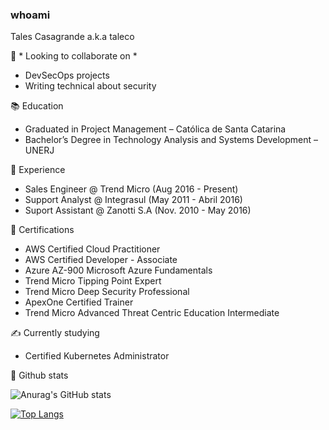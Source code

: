 ### whoami

Tales Casagrande a.k.a taleco

🥽 * Looking to collaborate on *

* DevSecOps projects
* Writing technical about security

📚 Education

* Graduated in Project Management – Católica de Santa Catarina
* Bachelor’s Degree in Technology Analysis and Systems Development – UNERJ

📌 Experience

* Sales Engineer @ Trend Micro (Aug 2016 - Present)
* Support Analyst @ Integrasul (May 2011 - Abril 2016)
* Suport Assistant @ Zanotti S.A (Nov. 2010 - May 2016)

📃 Certifications

* AWS Certified Cloud Practitioner
* AWS Certified Developer - Associate
* Azure AZ-900 Microsoft Azure Fundamentals
* Trend Micro Tipping Point Expert
* Trend Micro Deep Security Professional
* ApexOne Certified Trainer
* Trend Micro Advanced Threat Centric Education Intermediate

✍️ Currently studying

* Certified Kubernetes Administrator

🔨 Github stats

![Anurag's GitHub stats](https://github-readme-stats.vercel.app/api/?username=caf3ina&show_icons=true&title_color=fff&icon_color=79ff97&text_color=9f9f9f&bg_color=151515)

[![Top Langs](https://github-readme-stats.vercel.app/api/top-langs/?username=caf3ina&layout=compact)](https://github.com/anuraghazra/github-readme-stats)

